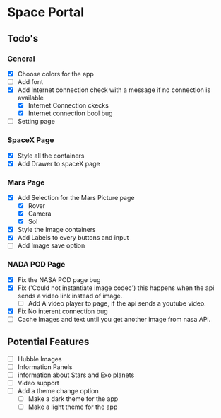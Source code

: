 # Space Portal

## Todo's

### General

- [x] Choose colors for the app
- [ ] Add font
- [x] Add Internet connection check with a message if no connection is available
  - [x] Internet Connection ckecks
  - [x] Internet connection bool bug
- [ ] Setting page

### SpaceX Page

- [x] Style all the containers
- [x] Add Drawer to spaceX page

### Mars Page

- [x] Add Selection for the Mars Picture page
  - [x] Rover
  - [x] Camera
  - [x] Sol
- [x] Style the Image containers
- [x] Add Labels to every buttons and input
- [ ] Add Image save option

### NADA POD Page

- [x] Fix the NASA POD page bug
- [x] Fix ('Could not instantiate image codec') this happens when the api sends a video link instead of image.
  - [ ] Add A video player to page, if the api sends a youtube video.
- [x] Fix No interent connection bug
- [ ] Cache Images and text until you get another image from nasa API.

## Potential Features

- [ ] Hubble Images
- [ ] Information Panels
- [ ] information about Stars and Exo planets
- [ ] Video support
- [ ] Add a theme change option
  - [ ] Make a dark theme for the app
  - [ ] Make a light theme for the app

